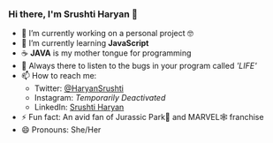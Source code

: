 ### Hi there, I'm Srushti Haryan 👋

<!--
**SrushtiHaryan/SrushtiHaryan** is a ✨ _special_ ✨ repository because its `README.md` (this file) appears on your GitHub profile.

Here are some ideas to get you started:

- 🔭 I’m currently working on ...
- 🌱 I’m currently learning ...
- 👯 I’m looking to collaborate on ...
- 🤔 I’m looking for help with ...
- 💬 Ask me about ...
- 📫 How to reach me: ...
- 😄 Pronouns: ...
- ⚡ Fun fact: ...
-->

- 🔭 I’m currently working on a personal project 🤓
- 🌱 I’m currently learning **JavaScript** 
- ☕ **JAVA** is my mother tongue for programming 
- 💬 Always there to listen to the bugs in your program called _'LIFE'_
- 📫 How to reach me: 
  - Twitter: [@HaryanSrushti](https://twitter.com/HaryanSrushti)
  - Instagram: _Temporarily Deactivated_
  - LinkedIn: [Srushti Haryan](https://www.linkedin.com/in/srushti-haryan-a86a76217/)
- ⚡ Fun fact: An avid fan of Jurassic Park🦖 and MARVEL🕸 franchise
- 😄 Pronouns: She/Her

<!-- - 👯 I’m looking to collaborate on ... -->
<!-- - 🤔 I’m looking for help with ... -->
